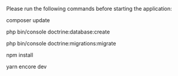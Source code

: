 Please run the following commands before starting the application: 

composer update

php bin/console doctrine:database:create

php bin/console doctrine:migrations:migrate

npm install

yarn encore dev
